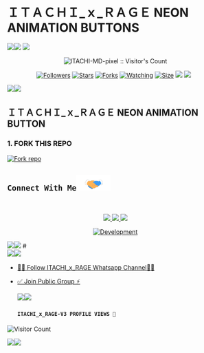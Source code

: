  # ＩＴＡＣＨＩ_ｘ_ＲＡＧＥ NEON ANIMATION BUTTONS
   <a><img src='https://i.imgur.com/LyHic3i.gif'/></a><a><img src='https://i.imgur.com/LyHic3i.gif'/></a>
<img src="https://telegra.ph/file/2c1f6c598eab67b0f8ffa.jpg"/> 
<p align="center"><img src="https://profile-counter.glitch.me/{ITACH-MD-pixel}/count.svg" alt="ITACHI-MD-pixel :: Visitor's Count" /></p>
<p align="center">
<a href="https://github.com/ITACHI-MD-pixel/followers"><img title="Followers" src="https://img.shields.io/github/followers/ITACHI-MD-pixel?color=red&style=flat-square"></a>
<a href="https://github.com/ITACHI-MD-pixel/Neon-animation-buttons/stargazers/"><img title="Stars" src="https://img.shields.io/github/stars/ITACHI-MD-pixel/Neon-animation-buttons?color=blue&style=flat-square"></a>
<a href="https://github.com/ITACHI-MD-pixel/Neon-animation-buttons/network/members"><img title="Forks" src="https://img.shields.io/github/forks/ITACHI-MD-pixel/Neon-animation-buttons?color=red&style=flat-square"></a>
<a href="https://github.com/ITACHI-MD-pixel/Neon-animation-buttons/watchers"><img title="Watching" src="https://img.shields.io/github/watchers/ITACHI-MD-pixel/Neon-animation-buttons?label=Watchers&color=blue&style=flat-square"></a>
<a href="https://github.com/ITACHI-MD-pixel/Neon-animation-buttons/"><img title="Size" src="https://img.shields.io/github/repo-size/ITACHI-MD-pixel/Neon-animation-buttons?style=flat-square&color=green"></a>
<a href="https://hits.seeyoufarm.com"><img src="https://hits.seeyoufarm.com/api/count/incr/badge.svg?url=https%3A%2F%2Fgithub.com%2FITACHI-MD-pixel%2FNeon-animation-buttons&count_bg=%2379C83D&title_bg=%23555555&icon=probot.svg&icon_color=%2300FF6D&title=hits&edge_flat=false"/></a>
<a href="https://github.com/ITACHI-MD-pixel/Neon-animation-buttons/graphs/commit-activity"><img height="20" src="https://img.shields.io/badge/Maintained%3F-yes-green.svg"></a>&nbsp;&nbsp;
</p>
<p align='center'>
    </p>
<a><img src='https://i.imgur.com/LyHic3i.gif'/></a><a><img src='https://i.imgur.com/LyHic3i.gif'/></a>
<p align="center">

 ## ＩＴＡＣＨＩ_ｘ_ＲＡＧＥ NEON ANIMATION BUTTON 

### 1. FORK THIS REPO

<a href='https://github.com/ITACHI-MD-pixel/Neon-animation-buttons/fork' target="_blank"><img alt='Fork repo' src='https://img.shields.io/badge/Fork This Repo-black?style=for-the-badge&logo=git&logoColor=white'/></a>
## ```Connect With Me```<img src="https://github.com/0xAbdulKhalid/0xAbdulKhalid/raw/main/assets/mdImages/handshake.gif" width ="80"></h1> 
 <br> 
<p align="center">
<a href="https://wa.me/2348132290207"><img src="https://img.shields.io/badge/Contact Paul-25D366?style=for-the-badge&logo=whatsapp&logoColor=white" />
<a href="https://whatsapp.com/channel/0029VafgKHuDjiOa7y21kq37"><img src="https://img.shields.io/badge/Join Official Channel-25D366?style=for-the-badge&logo=whatsapp&logoColor=white" />
<a href="https://t.me/alvindoxx"><img src="https://img.shields.io/badge/Telegram-0088cc?style=for-the-badge&logo=telegram&logoColor=white" /><br>
<p align="center">
<img alt="Development" width="250" src="https://media2.giphy.com/media/W9tBvzTXkQopi/giphy.gif?cid=6c09b952xu6syi1fyqfyc04wcfk0qvqe8fd7sop136zxfjyn&ep=v1_internal_gif_by_id&rid=giphy.gif&ct=g" /> </p>
<a><img src='https://i.imgur.com/LyHic3i.gif'/></a><a><img src='https://i.imgur.com/LyHic3i.gif'/></a>
# 

<br>
<a><img src='https://i.imgur.com/LyHic3i.gif'/></a><a><img src='https://i.imgur.com/LyHic3i.gif'/></a>

* [👨‍💻 Follow ITACHI_x_RAGE Whatsapp Channel👨‍💻]("https://whatsapp.com/channel/0029VafgKHuDjiOa7y21kq37")


* [✅ Join Public Group ⚡]("https://chat.whatsapp.com/DAQHuiVkoQJEQ4esni38DA")

  <a><img src='https://i.imgur.com/LyHic3i.gif'/></a><a><img src='https://i.imgur.com/LyHic3i.gif'/></a>
    
  #### ```ITACHI_x_RAGE-V3 PROFILE VIEWS 🧚```
![Visitor Count]("https://profile-counter.glitch.me/ITACHI-MD-pixel/count.svg")

<a><img src='https://i.imgur.com/LyHic3i.gif'/></a><a><img src='https://i.imgur.com/LyHic3i.gif'/></a>
